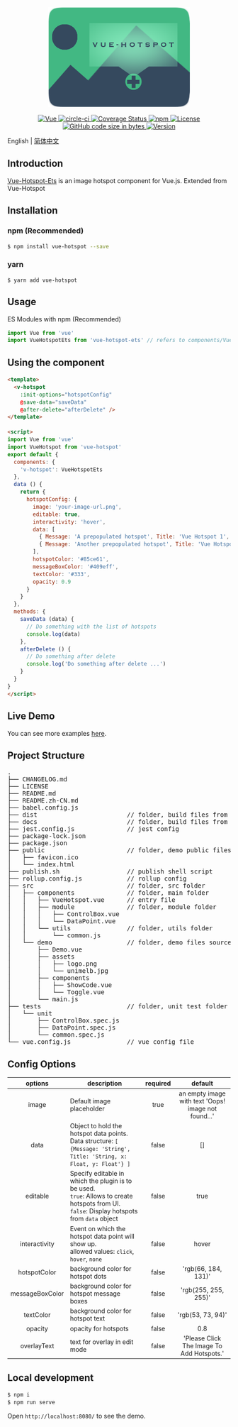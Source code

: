 <p align="center">
  <img width="320" src="./src/demo/assets/logo.png">
</p>
<p align="center">
  <a href="https://github.com/vuejs/vue">
    <img src="https://img.shields.io/badge/vue-2.6.10-brightgreen.svg" alt="Vue">
  </a>
  <a href="https://circleci.com/gh/cn-wx/vue-hotspot/tree/master">
    <img src="https://circleci.com/gh/cn-wx/vue-hotspot/tree/master.svg?style=shield" alt="circle-ci">
  </a>
  <a href="https://codecov.io/github/cn-wx/vue-hotspot?branch=master">
    <img src="https://img.shields.io/codecov/c/github/cn-wx/vue-hotspot/master.svg" alt="Coverage Status">
  </a>
  <a href="https://www.npmjs.com/package/vue-hotspot">
    <img alt="npm" src="https://img.shields.io/npm/dy/vue-hotspot" alt="Downloads">
  </a>
  <a href="https://github.com/cn-wx/vue-hotspot/blob/master/LICENSE">
    <img src="https://img.shields.io/github/license/mashape/apistatus.svg" alt="License">
  </a>
  <a href="#">
    <img src="https://img.shields.io/github/languages/code-size/cn-wx/vue-hotspot" alt="GitHub code size in bytes">
  </a>
  <a href="#">
    <img src="https://img.shields.io/github/package-json/v/cn-wx/vue-hotspot" alt="Version">
  </a>
</p>

English | [简体中文](./README.zh-CN.md)

## Introduction

[Vue-Hotspot-Ets](https://github.com/ets-company/vue-hotspot-ets) is an image hotspot component for Vue.js.
Extended from Vue-Hotspot


## Installation

### npm (Recommended)

```bash
$ npm install vue-hotspot --save
```

### yarn

```
$ yarn add vue-hotspot
```

## Usage

ES Modules with npm (Recommended)

```js
import Vue from 'vue'
import VueHotspotEts from 'vue-hotspot-ets' // refers to components/VueHotspot.vue in webpack
```

## Using the component

```html
<template>
  <v-hotspot
    :init-options="hotspotConfig"
    @save-data="saveData"
    @after-delete="afterDelete" />
</template>

<script>
import Vue from 'vue'
import VueHotspot from 'vue-hotspot'
export default {
  components: {
    'v-hotspot': VueHotspotEts
  },
  data () {
    return {
      hotspotConfig: {
        image: 'your-image-url.png',
        editable: true,
        interactivity: 'hover',
        data: [
          { Message: 'A prepopulated hotspot', Title: 'Vue Hotspot 1', x: 33.3, y: 58.33 },
          { Message: 'Another prepopulated hotspot', Title: 'Vue Hotspot 2', x: 53.3, y: 78.3 }
        ],
        hotspotColor: '#85ce61',
        messageBoxColor: '#409eff',
        textColor: '#333',
        opacity: 0.9
      }
    }
  },
  methods: {
    saveData (data) {
      // Do something with the list of hotspots
      console.log(data)
    },
    afterDelete () {
      // Do something after delete
      console.log('Do something after delete ...')
    }
  }
}
</script>
```

## Live Demo

You can see more examples [here](https://cn-wx.github.io/vue-hotspot/).

## Project Structure
<pre>
.
├── CHANGELOG.md
├── LICENSE
├── README.md
├── README.zh-CN.md
├── babel.config.js
├── dist                        // folder, build files from src/components
├── docs                        // folder, build files from src/demo
├── jest.config.js              // jest config
├── package-lock.json
├── package.json
├── public                      // folder, demo public files
│   ├── favicon.ico
│   └── index.html
├── publish.sh                  // publish shell script
├── rollup.config.js            // rollup config
├── src                         // folder, src folder
│   ├── components              // folder, main folder
│   │   ├── VueHotspot.vue      // entry file
│   │   ├── module              // folder, module folder
│   │   │   ├── ControlBox.vue
│   │   │   └── DataPoint.vue
│   │   └── utils               // folder, utils folder
│   │       └── common.js
│   └── demo                    // folder, demo files source folder
│       ├── Demo.vue
│       ├── assets
│       │   ├── logo.png
│       │   └── unimelb.jpg
│       ├── components
│       │   ├── ShowCode.vue
│       │   └── Toggle.vue
│       └── main.js
├── tests                       // folder, unit test folder
│   └── unit
│       ├── ControlBox.spec.js
│       ├── DataPoint.spec.js
│       └── common.spec.js
└── vue.config.js               // vue config file
</pre>

## Config Options

|     options     | description                                                                                                                                       | required |                       default                       |
|:---------------:|---------------------------------------------------------------------------------------------------------------------------------------------------|:--------:|:---------------------------------------------------:|
| image           | Default image placeholder                                                                                                                         | true     | an empty image with text 'Oops! image not found...' |
| data            | Object to hold the hotspot data points.<br>Data structure: `[ {Message: 'String', Title: 'String, x: Float, y: Float'} ]`                           |   false  |                          []                         |
| editable        | Specify editable in which the plugin is to be used.<br>`true`: Allows to create hotspots from UI.<br>`false`: Display hotspots from `data` object |   false  |                         true                        |
| interactivity   | Event on which the hotspot data point will show up.<br>allowed values: `click`, `hover`, `none`                                                   |   false  |                        hover                        |
| hotspotColor    | background color for hotspot dots                                                                                                                 |   false  |                 'rgb(66, 184, 131)'                 |
| messageBoxColor | background color for hotspot message boxes                                                                                                        |   false  |                 'rgb(255, 255, 255)'                |
| textColor       | background color for hotspot text                                                                                                                 |   false  |                 'rgb(53, 73, 94)'                   |
| opacity         | opacity for hotspots                                                                                                                              |   false  |                         0.8                         |
| overlayText     | text for overlay in edit mode                                                                                                                     |   false  |    'Please Click The Image To Add Hotspots.'        |

## Local development

```bash
$ npm i
$ npm run serve
```

Open `http://localhost:8080/` to see the demo.